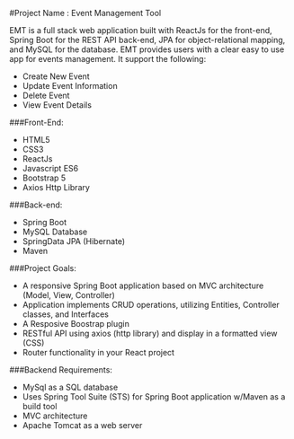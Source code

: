 
#Project Name : Event Management Tool

EMT is a full stack web application built with ReactJs for the front-end, Spring Boot for the REST API back-end, JPA for object-relational mapping, and MySQL for the database. EMT provides users with a clear easy to use app for events management. It support the following: 
- Create New Event
- Update Event Information
- Delete Event
- View Event Details

###Front-End:
- HTML5
- CSS3
- ReactJs 
- Javascript ES6
- Bootstrap 5
- Axios Http Library

###Back-end:
- Spring Boot
- MySQL Database
- SpringData JPA (Hibernate)
- Maven

###Project Goals:
- A responsive Spring Boot application based on MVC architecture (Model, View, Controller)
- Application implements CRUD operations, utilizing Entities, Controller classes, and Interfaces
- A Resposive Boostrap plugin
- RESTful API using axios (http library) and display in a formatted view (CSS)
- Router functionality in your React project
 
###Backend Requirements:
- MySql as a SQL database
- Uses Spring Tool Suite (STS) for Spring Boot application w/Maven as a build tool
- MVC architecture
- Apache Tomcat as a web server
